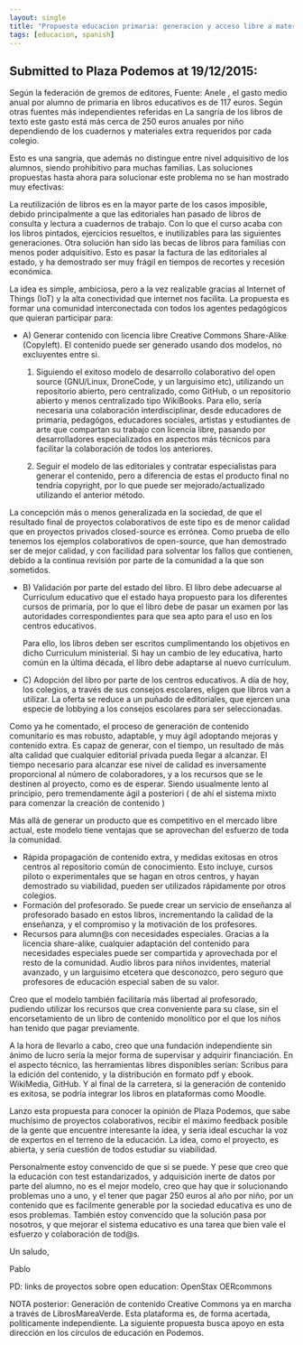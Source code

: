 ```yaml
---
layout: single
title: "Propuesta educacion primaria: generacion y acceso libre a material educativo. Open books"
tags: [educacion, spanish]
---
```

## Submitted to Plaza Podemos at 19/12/2015:

Según la federación de gremos de editores, Fuente: Anele , el gasto medio anual por alumno de primaria en libros educativos es de 117 euros. Según otras fuentes más independientes referidas en La sangría de los libros de texto este gasto está más cerca de 250 euros anuales por niño dependiendo de los cuadernos y materiales extra requeridos por cada colegio.

Esto es una sangría, que además no distingue entre nivel adquisitivo de los alumnos, siendo prohibitivo para muchas familias. Las soluciones propuestas hasta ahora para solucionar este problema no se han mostrado muy efectivas:

La reutilización de libros es en la mayor parte de los casos imposible, debido principalmente a que las editoriales han pasado de libros de consulta y lectura a cuadernos de trabajo. Con lo que el curso acaba con los libros pintados, ejercicios resueltos, e inutilizables para las siguientes generaciones. Otra solución han sido las becas de libros para familias con menos poder adquisitivo. Esto es pasar la factura de las editoriales al estado, y ha demostrado ser muy frágil en tiempos de recortes y recesión económica.

La idea es simple, ambiciosa, pero a la vez realizable gracias al Internet of Things (IoT) y la alta conectividad que internet nos facilita. La propuesta es formar una comunidad interconectada con todos los agentes pedagógicos que quieran participar para:

* A) Generar contenido con licencia libre Creative Commons Share-Alike (Copyleft). El contenido puede ser generado usando dos modelos, no excluyentes entre si.

  1. Siguiendo el exitoso modelo de desarrollo colaborativo del open source (GNU/Linux, DroneCode, y un larguisimo etc), utilizando un repositorio abierto, pero centralizado, como GitHub, o un repositorio abierto y menos centralizado tipo WikiBooks. Para ello, sería necesaria una colaboración interdisciplinar, desde educadores de primaria, pedagógos, educadores sociales, artistas y estudiantes de arte que compartan su trabajo con licencia libre, pasando por desarrolladores especializados en aspectos más técnicos para facilitar la colaboración de todos los anteriores.

  2. Seguir el modelo de las editoriales y contratar especialistas para generar el contenido, pero a diferencia de estas el producto final no tendría copyright, por lo que puede ser mejorado/actualizado utilizando el anterior método.

La concepción más o menos generalizada en la sociedad, de que el resultado final de proyectos colaborativos de este tipo es de menor calidad que en proyectos privados closed-source es errónea. Como prueba de ello tenemos los ejemplos colaborativos de open-source, que han demostrado ser de mejor calidad, y con facilidad para solventar los fallos que contienen, debido a la continua revisión por parte de la comunidad a la que son sometidos.

* B) Validación por parte del estado del libro. El libro debe adecuarse al Curriculum educativo que el estado haya propuesto para los diferentes cursos de primaria, por lo que el libro debe de pasar un examen por las autoridades correspondientes para que sea apto para el uso en los centros educativos.

    Para ello, los libros deben ser escritos cumplimentando los objetivos en dicho Curriculum ministerial. Si hay un cambio de ley educativa, harto común en la última década, el libro debe adaptarse al nuevo curriculum.

* C) Adopción del libro por parte de los centros educativos. A día de hoy, los colegios, a través de sus consejos escolares, eligen que libros van a utilizar. La oferta se reduce a un puñado de editoriales, que ejercen una especie de lobbying a los consejos escolares para ser seleccionadas.

Como ya he comentado, el proceso de generación de contenido comunitario es mas robusto, adaptable, y muy ágil adoptando mejoras y contenido extra. Es capaz de generar, con el tiempo, un resultado de más alta calidad que cualquier editorial privada pueda llegar a alcanzar. El tiempo necesario para alcanzar ese nivel de calidad es inversamente proporcional al número de colaboradores, y a los recursos que se le destinen al proyecto, como es de esperar. Siendo usualmente lento al principio, pero tremendamente ágil a posteriori ( de ahí el sistema mixto para comenzar la creación de contenido )

Más allá de generar un producto que es competitivo en el mercado libre actual, este modelo tiene ventajas que se aprovechan del esfuerzo de toda la comunidad.

- Rápida propagación de contenido extra, y medidas exitosas en otros centros al repositorio común de conocimiento. Esto incluye, cursos piloto o experimentales que se hagan en otros centros, y hayan demostrado su viabilidad, pueden ser utilizados rápidamente por otros colegios.
- Formación del profesorado. Se puede crear un servicio de enseñanza al profesorado basado en estos libros, incrementando la calidad de la enseñanza, y el compromiso y la motivación de los profesores.
- Recursos para alumn@s con necesidades especiales. Gracias a la licencia share-alike, cualquier adaptación del contenido para necesidades especiales puede ser compartida y aprovechada por el resto de la comunidad. Audio libros para niños invidentes, material avanzado, y un larguisimo etcetera que desconozco, pero seguro que profesores de educación especial saben de su valor.

Creo que el modelo también facilitaría más libertad al profesorado, pudiendo utilizar los recursos que crea conveniente para su clase, sin el encorsetamiento de un libro de contenido monolítico por el que los niños han tenido que pagar previamente.

A la hora de llevarlo a cabo, creo que una fundación independiente sin ánimo de lucro sería la mejor forma de supervisar y adquirir financiación. En el aspecto técnico, las herramientas libres disponibles serían: Scribus para la edición del contenido, y la distribución en formato pdf y ebook. WikiMedia, GitHub. Y al final de la carretera, si la generación de contenido es exitosa, se podría integrar los libros en plataformas como Moodle.

Lanzo esta propuesta para conocer la opinión de Plaza Podemos, que sabe muchísimo de proyectos colaborativos, recibir el máximo feedback posible de la gente que encuentre interesante la idea, y sería ideal escuchar la voz de expertos en el terreno de la educación. La idea, como el proyecto, es abierta, y sería cuestión de todos estudiar su viabilidad.

Personalmente estoy convencido de que si se puede. Y pese que creo que la educación con test estandarizados, y adquisición inerte de datos por parte del alumno, no es el mejor modelo, creo que hay que ir solucionando problemas uno a uno, y el tener que pagar 250 euros al año por niño, por un contenido que es facilmente generable por la sociedad educativa es uno de esos problemas. También estoy convencido que la solución pasa por nosotros, y que mejorar el sistema educativo es una tarea que bien vale el esfuerzo y colaboración de tod@s.

Un saludo,

Pablo

PD: links de proyectos sobre open education:
OpenStax
OERcommons

NOTA posterior: Generación de contenido Creative Commons ya en marcha a través de LibrosMareaVerde. Esta plataforma es, de forma acertada, políticamente independiente. La siguiente propuesta busca apoyo en esta dirección en los círculos de educación en Podemos.

